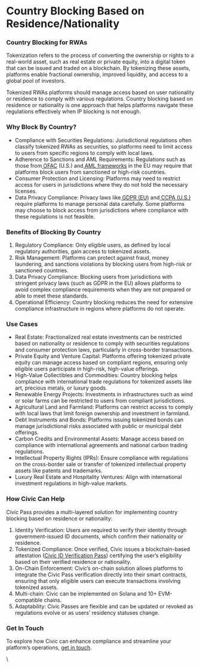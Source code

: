 # Country Blocking Based on Residence/Nationality

### Country Blocking for RWAs

Tokenization refers to the process of converting the ownership or rights to a real-world asset, such as real estate or private equity, into a digital token that can be issued and traded on a blockchain. By tokenizing these assets, platforms enable fractional ownership, improved liquidity, and access to a global pool of investors.&#x20;

Tokenized RWAs platforms should manage access based on user nationality or residence to comply with various regulations. Country blocking based on residence or nationality is one approach that helps platforms navigate these regulations effectively when IP blocking is not enough.

### Why Block By Country?

* Compliance with Securities Regulations: Jurisdictional regulations often classify tokenized RWAs as securities, so platforms need to limit access to users from specific regions to comply with local laws.
* Adherence to Sanctions and AML Requirements: Regulations such as those from[ OFAC](https://ofac.treasury.gov/sanctions-programs-and-country-information) (U.S.) and[ AML frameworks](https://finance.ec.europa.eu/financial-crime/anti-money-laundering-and-countering-financing-terrorism-eu-level_en) in the EU may require that platforms block users from sanctioned or high-risk countries.
* Consumer Protection and Licensing: Platforms may need to restrict access for users in jurisdictions where they do not hold the necessary licenses.
* Data Privacy Compliance: Privacy laws like[ GDPR (EU)](https://eur-lex.europa.eu/eli/reg/2016/679/oj) and[ CCPA (U.S.)](https://en.wikipedia.org/wiki/California_Consumer_Privacy_Act) require platforms to manage personal data carefully. Some platforms may choose to block access from jurisdictions where compliance with these regulations is not feasible.

### Benefits of Blocking By Country

1. Regulatory Compliance: Only eligible users, as defined by local regulatory authorities, gain access to tokenized assets.
2. Risk Management: Platforms can protect against fraud, money laundering, and sanctions violations by blocking users from high-risk or sanctioned countries.&#x20;
3. Data Privacy Compliance: Blocking users from jurisdictions with stringent privacy laws (such as GDPR in the EU) allows platforms to avoid complex compliance requirements when they are not prepared or able to meet these standards.
4. Operational Efficiency: Country blocking reduces the need for extensive compliance infrastructure in regions where platforms do not operate.

### Use Cases

* Real Estate: Fractionalized real estate investments can be restricted based on nationality or residence to comply with securities regulations and consumer protection laws, particularly in cross-border transactions.
* Private Equity and Venture Capital: Platforms offering tokenized private equity can manage access based on compliant regions, ensuring only eligible users participate in high-risk, high-value offerings.
* High-Value Collectibles and Commodities: Country blocking helps compliance with international trade regulations for tokenized assets like art, precious metals, or luxury goods.
* Renewable Energy Projects: Investments in infrastructures such as wind or solar farms can be restricted to users from compliant jurisdictions.
* Agricultural Land and Farmland: Platforms can restrict access to comply with local laws that limit foreign ownership and investment in farmland.
* Debt Instruments and Bonds: Platforms issuing tokenized bonds can manage jurisdictional risks associated with public or municipal debt offerings.
* Carbon Credits and Environmental Assets: Manage access based on compliance with international agreements and national carbon trading regulations.
* Intellectual Property Rights (IPRs): Ensure compliance with regulations on the cross-border sale or transfer of tokenized intellectual property assets like patents and trademarks.
* Luxury Real Estate and Hospitality Ventures: Align with international investment regulations in high-value markets.

### How Civic Can Help

Civic Pass provides a multi-layered solution for implementing country blocking based on residence or nationality:

1. Identity Verification: Users are required to verify their identity through government-issued ID documents, which confirm their nationality or residence.
2. Tokenized Compliance: Once verified, Civic issues a blockchain-based attestation ([Civic ID Verification Pass](https://docs.civic.com/introduction/overview-of-civic-pass)) certifying the user’s eligibility based on their verified residence or nationality.
3. On-Chain Enforcement: Civic’s on-chain solution allows platforms to integrate the Civic Pass verification directly into their smart contracts, ensuring that only eligible users can execute transactions involving tokenized assets.
4. Multi-chain: Civic can be implemented on Solana and 10+ EVM-compatible chains.
5. Adaptability: Civic Passes are flexible and can be updated or revoked as regulations evolve or as users’ residency statuses change.

### Get In Touch

To explore how Civic can enhance compliance and streamline your platform’s operations, [get in touch](https://civickey.typeform.com/req-custom).

\
